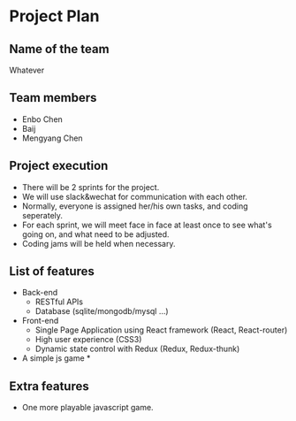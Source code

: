 # Project Plan

## Name of the team
Whatever

## Team members
* Enbo Chen
* Baij
* Mengyang Chen

## Project execution
* There will be 2 sprints for the project.
* We will use slack&wechat for communication with each other.
* Normally, everyone is assigned her/his own tasks, and coding seperately.
* For each sprint, we will meet face in face at least once to see what's going on, and what need to be adjusted.
* Coding jams will be held when necessary.

## List of features 
* Back-end
    * RESTful APIs
    * Database (sqlite/mongodb/mysql ...)
* Front-end
    * Single Page Application using React framework (React, React-router)
    * High user experience (CSS3)
    * Dynamic state control with Redux (Redux, Redux-thunk)
* A simple js game
    * 

## Extra features
* One more playable javascript game.